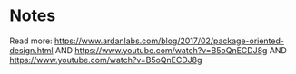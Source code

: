 # Notes
Read more: https://www.ardanlabs.com/blog/2017/02/package-oriented-design.html AND https://www.youtube.com/watch?v=B5oQnECDJ8g AND https://www.youtube.com/watch?v=B5oQnECDJ8g